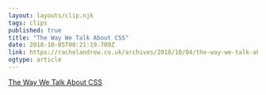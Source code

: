 ```yaml
---
layout: layouts/clip.njk 
tags: clips 
published: true 
title: "The Way We Talk About CSS" 
date: 2018-10-05T00:21:19.709Z 
link: https://rachelandrew.co.uk/archives/2018/10/04/the-way-we-talk-about-css/ 
ogtype: article 
---
```

[ The Way We Talk About CSS ]( https://rachelandrew.co.uk/archives/2018/10/04/the-way-we-talk-about-css/ ) 
